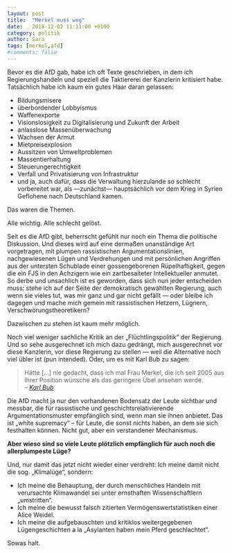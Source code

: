 ```yaml
---
layout: post
title:  "Merkel muss weg"
date:   2018-12-02 11:11:00 +0100
category: politik
author: Sara
tags: [merkel,afd]
#comments: false
---
```



Bevor es die AfD gab, habe ich oft Texte geschrieben, in dem ich Regierungshandeln und speziell die Taktiererei der Kanzlerin kritisiert habe. Tatsächlich habe ich kaum ein gutes Haar daran gelassen:
- Bildungsmisere
- überbordender Lobbyismus
- Waffenexporte
- Visionslosigkeit zu Digitalisierung und Zukunft der Arbeit
- anlasslose Massenüberwachung
- Wachsen der Armut
- Mietpreisexplosion
- Aussitzen von Umweltproblemen
- Massentierhaltung
- Steuerungerechtigkeit
- Verfall und Privatisierung von Infrastruktur
- und ja, auch dafür, dass die Verwaltung hierzulande so schlecht vorbereitet war, als —zunächst— hauptsächlich vor dem Krieg in Syrien Geflohene nach Deutschland kamen.

Das waren die Themen.

Alle wichtig. Alle schlecht gelöst.

Seit es die AfD gibt, beherrscht gefühlt nur noch ein Thema die politische Diskussion. Und dieses wird auf eine dermaßen unanständige Art vorgetragen, mit plumpen rassistischen Argumentationslinien, nachgewiesenen Lügen und Verdrehungen und mit persönlichen Angriffen aus der untersten Schublade einer gossengeborenen Rüpelhaftigkeit, gegen die ein FJS in den Achzigern wie ein zartbesaiteter Intellektueller anmutet. So derbe und unsachlich ist es geworden, dass sich nun jeder entscheiden muss: stehe ich auf der Seite der demokratisch gewählten Regierung, auch wenn sie vieles tut, was mir ganz und gar nicht gefällt — oder bleibe ich dagegen und mache mich gemein mit rassistischen Hetzern, Lügnern, Verschwörungstheoretikern?

Dazwischen zu stehen ist kaum mehr möglich.

Noch viel weniger sachliche Kritik an der „Flüchtlingspolitik“ der Regierung. Und so sehe ausgerechnet ich mich dazu gedrängt, mich ausgerechnet vor diese Kanzlerin, vor diese Regierung zu stellen — weil die Alternative noch viel übler ist (pun intended). Oder, um es mit Karl Bub zu sagen:

> Hätte [...] nie gedacht, dass ich mal Frau Merkel, die ich seit 2005 aus Ihrer Position wünsche als das geringere Übel ansehen werde.<br> _– [Karl Bub](https://www.youtube.com/watch?v=DIx5AEnSCrY&lc=z224zxuwulr2f3psbacdp431mrka22qb15dpz5fvtoxw03c010c.1543749818622369)_

Die AfD macht ja nur den vorhandenen Bodensatz der Leute sichtbar und messbar, die für rassistische und geschichtsrelativierende Argumentationsmuster empfänglich sind, wenn man sie ihnen anbietet. Das ist „white supremacy“ – für Leute, die sonst nichts haben, an dem sie sich festhalten können. Nicht gut, aber ein verstandener Mechanismus.

**Aber wieso sind so viele Leute plötzlich empfänglich für auch noch die allerplumpeste Lüge?**

Und, nur damit das jetzt nicht wieder einer verdreht: Ich meine damit nicht die sog. „Klimalüge“, sondern:
- Ich meine die Behauptung, der durch menschliches Handeln mit verursachte Klimawandel sei unter ernsthaften Wissenschaftlern „umstritten“.
- Ich meine die bewusst falsch zitierten Vermögenswertstatistiken einer Alice Weidel.
- Ich meine die aufgebauschten und kritiklos weitergegebenen Lügengeschichten a la „Asylanten haben mein Pferd geschlachtet“.

Sowas halt.
